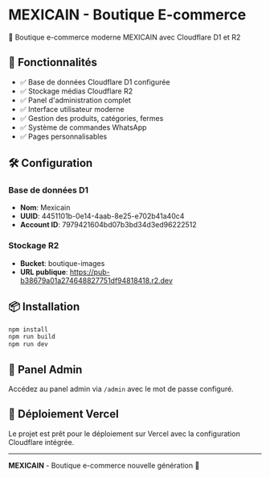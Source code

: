 # MEXICAIN - Boutique E-commerce

🌮 Boutique e-commerce moderne MEXICAIN avec Cloudflare D1 et R2

## 🚀 Fonctionnalités

- ✅ Base de données Cloudflare D1 configurée
- ✅ Stockage médias Cloudflare R2 
- ✅ Panel d'administration complet
- ✅ Interface utilisateur moderne
- ✅ Gestion des produits, catégories, fermes
- ✅ Système de commandes WhatsApp
- ✅ Pages personnalisables

## 🛠️ Configuration

### Base de données D1
- **Nom**: Mexicain
- **UUID**: 4451101b-0e14-4aab-8e25-e702b41a40c4
- **Account ID**: 7979421604bd07b3bd34d3ed96222512

### Stockage R2
- **Bucket**: boutique-images
- **URL publique**: https://pub-b38679a01a274648827751df94818418.r2.dev

## 📦 Installation

```bash
npm install
npm run build
npm run dev
```

## 🔧 Panel Admin

Accédez au panel admin via `/admin` avec le mot de passe configuré.

## 🚀 Déploiement Vercel

Le projet est prêt pour le déploiement sur Vercel avec la configuration Cloudflare intégrée.

---

**MEXICAIN** - Boutique e-commerce nouvelle génération 🌮